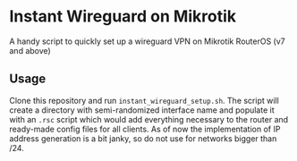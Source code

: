 # Instant Wireguard on Mikrotik
A handy script to quickly set up a wireguard VPN on Mikrotik RouterOS (v7 and above)
## Usage
Clone this repository and run `instant_wireguard_setup.sh`. The script will create a directory with semi-randomized interface name and populate it with an `.rsc` script which would add everything necessary to the router and ready-made config files for all clients.
As of now the implementation of IP address generation is a bit janky, so do not use for networks bigger than /24.
